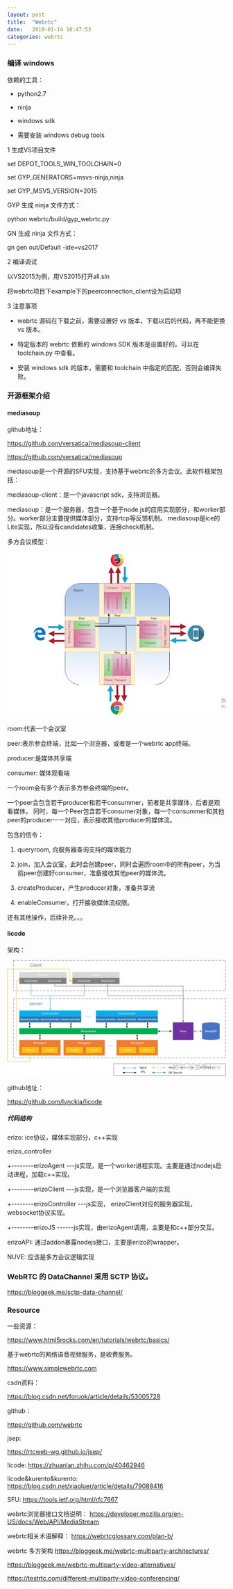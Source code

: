 ```yaml
---
layout: post
title:  "Webrtc"
date:   2019-01-14 16:47:53
categories: webrtc
---
```


### 编译 windows

依赖的工具：

- python2.7

- ninja

- windows sdk

- 需要安装 windows debug tools

1 生成VS项目文件 

set DEPOT_TOOLS_WIN_TOOLCHAIN=0 

set GYP_GENERATORS=msvs-ninja,ninja 

set GYP_MSVS_VERSION=2015 

GYP 生成 ninja 文件方式：

python webrtc/build/gyp_webrtc.py

GN 生成 ninja 文件方式：

gn gen out/Default -ide=vs2017

2 编译调试  

以VS2015为例，用VS2015打开all.sln 

将webrtc项目下example下的peerconnection_client设为启动项

3 注意事项

- webrtc 源码在下载之前，需要设置好 vs 版本，下载以后的代码，再不能更换 vs 版本。

- 特定版本的 webrtc 依赖的 windows SDK 版本是设置好的。可以在 toolchain.py 中查看。

- 安装 windows sdk 的版本，需要和 toolchain 中指定的匹配，否则会编译失败。

### 开源框架介绍

#### mediasoup

github地址：

https://github.com/versatica/mediasoup-client

https://github.com/versatica/mediasoup

mediasoup是一个开源的SFU实现，支持基于webrtc的多方会议。此软件框架包括：

mediasoup-client：是一个javascript sdk，支持浏览器。

mediasoup：是一个服务器，包含一个基于node.js的应用实现部分，和worker部分。worker部分主要提供媒体部分，支持rtcp等反馈机制。
mediasoup是ice的Lite实现，所以没有candidates收集，连接check机制。

多方会议模型：

![mediasoup](./mediasoup.jpg)

room:代表一个会议室

peer:表示参会终端，比如一个浏览器，或者是一个webrtc app终端。

producer:是媒体共享端

consumer: 媒体观看端

一个room会有多个表示多方参会终端的peer。

一个peer会包含若干producer和若干consummer，前者是共享媒体，后者是观看媒体。
同时，每一个Peer包含若干consumer对象，每一个consummer和其他peer的producer一一对应，表示接收其他producer的媒体流。

包含的信令：

1. queryroom, 向服务器查询支持的媒体能力

2. join，加入会议室，此时会创建peer，同时会遍历room中的所有peer，为当前peer创建好consumer，准备接收其他peer的媒体流。

2. createProducer，产生producer对象，准备共享流

3. enableConsumer，打开接收媒体流权限。

还有其他操作，后续补充。。。

#### licode

架构：

![erizo](https://github.com/haska1025/haska1025.github.io/blob/master/_posts/erizo.jpg)

github地址：

https://github.com/lynckia/licode

##### 代码结构

erizo: ice协议，媒体实现部分，c++实现

erizo_controller

   +--------erizoAgent ---js实现，是一个worker进程实现。主要是通过nodejs启动进程，加载c++实现。
   
   +--------erizoClient ---js实现，是一个浏览器客户端的实现
   
   +--------erizoController ---js实现， erizoClient对应的服务器实现，websocket协议实现。
   
   +--------erizoJS ------js实现，由erizoAgent调用，主要是和c++部分交互。
   
erizoAPI: 通过addon暴露nodejs接口，主要是erizo的wrapper。

NUVE: 应该是多方会议逻辑实现

### WebRTC 的 DataChannel 采用 SCTP 协议。

https://bloggeek.me/sctp-data-channel/


### Resource

一些资源：

https://www.html5rocks.com/en/tutorials/webrtc/basics/

基于webrtc的网络语音视频服务，是收费服务。

https://www.simplewebrtc.com

csdn资料：

https://blog.csdn.net/foruok/article/details/53005728

github：

https://github.com/webrtc


jsep:

https://rtcweb-wg.github.io/jsep/



licode:
https://zhuanlan.zhihu.com/p/40462946

licode&kurento&kurento:
https://blog.csdn.net/xiaoluer/article/details/79088416

SFU:
https://tools.ietf.org/html/rfc7667

webrtc浏览器接口文档说明：
https://developer.mozilla.org/en-US/docs/Web/API/MediaStream

webrtc相关术语解释：
https://webrtcglossary.com/plan-b/

webrtc 多方架构
https://bloggeek.me/webrtc-multiparty-architectures/

https://bloggeek.me/webrtc-multiparty-video-alternatives/

https://testrtc.com/different-multiparty-video-conferencing/
